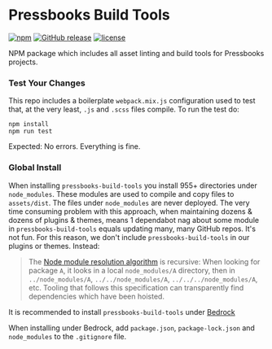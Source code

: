 # Pressbooks Build Tools

[![npm](https://badgen.net/npm/v/pressbooks-build-tools)](https://www.npmjs.com/package/pressbooks-build-tools) [![GitHub release](https://badgen.net/github/release/pressbooks/pressbooks-build-tools)](https://github.com/pressbooks/pressbooks-build-tools/releases/latest) [![license](https://badgen.net/github/license/pressbooks/pressbooks-build-tools)](https://github.com/pressbooks/pressbooks-build-tools/blob/master/LICENSE)

NPM package which includes all asset linting and build tools for Pressbooks projects.

### Test Your Changes

This repo includes a boilerplate `webpack.mix.js` configuration used to test that, at the very least, `.js` and `.scss` files compile. To run the test do:

```
npm install
npm run test
```

Expected: No errors. Everything is fine.

### Global Install

When installing `pressbooks-build-tools` you install 955+ directories under `node_modules`. These modules are used to compile and copy files to `assets/dist`. The files under 
`node_modules` are never deployed. The very time consuming problem with this approach, when maintaining dozens & dozens of plugins & themes, means 1 dependabot nag about some 
module in `pressbooks-build-tools` equals updating many, many GitHub repos. It's not fun. For this reason, we don't include `pressbooks-build-tools` in our plugins or themes. 
Instead:

> The [Node module resolution algorithm](https://nodejs.org/api/modules.html#modules_loading_from_node_modules_folders) is recursive: When looking for package `A`, it looks in a 
> local `node_modules/A` directory, then in `../node_modules/A`, `../../node_modules/A`, `../../../node_modules/A`, etc. Tooling that follows this specification can transparently 
> find dependencies which have been hoisted.
 
It is recommended to install `pressbooks-build-tools` under [Bedrock](https://github.com/pressbooks/bedrock/)

When installing under Bedrock, add `package.json`, `package-lock.json` and `node_modules` to the `.gitignore` file.